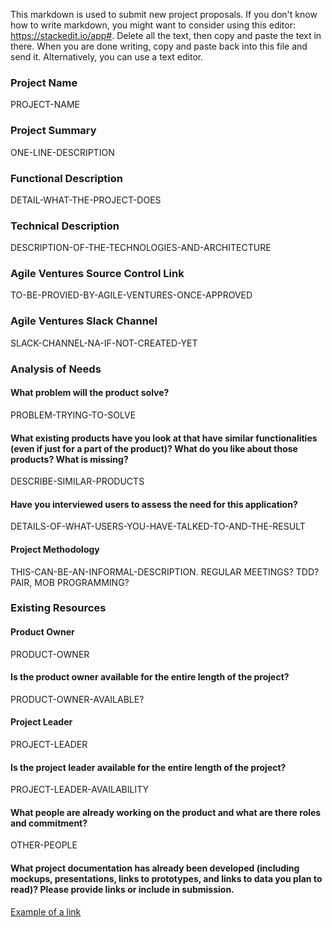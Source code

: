 This markdown is used to submit new project proposals. If you don't know how
to write markdown, you might want to consider using this editor:
https://stackedit.io/app#. Delete all the text, then copy and paste the text
in there. When you are done writing, copy and paste back into this file and
send it. Alternatively, you can use a text editor.

### Project Name

PROJECT-NAME

### Project Summary

ONE-LINE-DESCRIPTION

### Functional Description

DETAIL-WHAT-THE-PROJECT-DOES

### Technical Description

DESCRIPTION-OF-THE-TECHNOLOGIES-AND-ARCHITECTURE

### Agile Ventures Source Control Link

TO-BE-PROVIED-BY-AGILE-VENTURES-ONCE-APPROVED

### Agile Ventures Slack Channel

SLACK-CHANNEL-NA-IF-NOT-CREATED-YET

### Analysis of Needs

#### What problem will the product solve?

PROBLEM-TRYING-TO-SOLVE

#### What existing products have you look at that have similar functionalities (even if just for a part of the product)? What do you like about those products? What is missing?

DESCRIBE-SIMILAR-PRODUCTS

#### Have you interviewed users to assess the need for this application?

DETAILS-OF-WHAT-USERS-YOU-HAVE-TALKED-TO-AND-THE-RESULT

#### Project Methodology

THIS-CAN-BE-AN-INFORMAL-DESCRIPTION. REGULAR MEETINGS? TDD? PAIR, MOB PROGRAMMING?

### Existing Resources

#### Product Owner

PRODUCT-OWNER

#### Is the product owner available for the entire length of the project?

PRODUCT-OWNER-AVAILABLE?

#### Project Leader

PROJECT-LEADER

#### Is the project leader available for the entire length of the project?

PROJECT-LEADER-AVAILABILITY

#### What people are already working on the product and what are there roles and commitment?

OTHER-PEOPLE

#### What project documentation has already been developed (including mockups, presentations, links to prototypes, and links to data you plan to read)? Please provide links or include in submission.

[Example of a link](https://agileventures.org)
